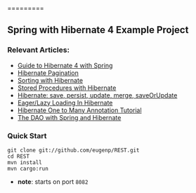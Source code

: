 =========

## Spring with Hibernate 4 Example Project

### Relevant Articles: 
- [Guide to Hibernate 4 with Spring](http://www.baeldung.com/hibernate-4-spring)
- [Hibernate Pagination](http://www.baeldung.com/hibernate-pagination)
- [Sorting with Hibernate](http://www.baeldung.com/hibernate-sort)
- [Stored Procedures with Hibernate](http://www.baeldung.com/stored-procedures-with-hibernate-tutorial)
- [Hibernate: save, persist, update, merge, saveOrUpdate](http://www.baeldung.com/hibernate-save-persist-update-merge-saveorupdate)
- [Eager/Lazy Loading In Hibernate](http://www.baeldung.com/hibernate-lazy-eager-loading)
- [Hibernate One to Many Annotation Tutorial](http://www.baeldung.com/hibernate-one-to-many)
- [The DAO with Spring and Hibernate](http://www.baeldung.com/persistence-layer-with-spring-and-hibernate)

### Quick Start

```
git clone git://github.com/eugenp/REST.git
cd REST
mvn install
mvn cargo:run
```
- **note**: starts on port `8082`

